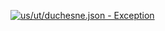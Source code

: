 [![us/ut/duchesne.json - Exception](https://img.shields.io/badge/us/ut/duchesne.json-Exception-red)](https://github.com/openaddresses/openaddresses/tree/master/sources/us/ut/duchesne.json)